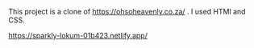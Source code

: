 This project is a clone of https://ohsoheavenly.co.za/ . I used HTMl and CSS.

https://sparkly-lokum-01b423.netlify.app/
